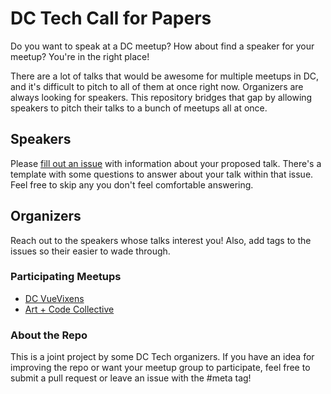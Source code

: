# DC Tech Call for Papers

Do you want to speak at a DC meetup? How about find a speaker for your meetup? You're in the right place!

There are a lot of talks that would be awesome for multiple meetups in DC, and it's difficult to pitch to all of them at once right now. Organizers are always looking for speakers. This repository bridges that gap by allowing speakers to pitch their talks to a bunch of meetups all at once.

## Speakers

Please [fill out an issue](https://github.com/dctech/cfps/issues/new) with information about your proposed talk. There's a template with some questions to answer about your talk within that issue. Feel free to skip any you don't feel comfortable answering.

## Organizers

Reach out to the speakers whose talks interest you! Also, add tags to the issues so their easier to wade through.

### Participating Meetups

- [DC VueVixens](https://www.meetup.com/VueVixens-DC/)
- [Art + Code Collective](https://www.meetup.com/Art-Code-Collective/members/?sort=join_date&desc=true)

### About the Repo

This is a joint project by some DC Tech organizers. If you have an idea for improving the repo or want your meetup group to participate, feel free to submit a pull request or leave an issue with the #meta tag!

